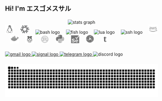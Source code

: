 <h2 align="left">Hi! I'm エスゴメスサル</h2>

###

<div align="center">
  <img src="https://github-readme-stats.vercel.app/api?username=sgomezsal&hide_title=false&hide_rank=false&show_icons=true&include_all_commits=true&count_private=true&disable_animations=false&theme=graywhite&locale=en&hide_border=false" height="150" alt="stats graph"  />
</div>

<div align="left">
  <img src="./icons/linux.png" height="30" alt="linux logo"  />
  <img width="12" />
  <img src="./icons/nixos.png" height="30" alt="nixos logo"  />
  <img width="12" />
  <img src="https://cdn.jsdelivr.net/gh/devicons/devicon/icons/bash/bash-plain.svg" height="30" alt="bash logo"  />
  <img width="12" />
  <img src="https://avatars.githubusercontent.com/u/1828073?s=48&v=4" height="30" alt="fish logo"  />
  <img width="12" />
  <img src="https://cdn.jsdelivr.net/gh/devicons/devicon/icons/lua/lua-original.svg" height="30" alt="lua logo"  />
  <img width="12" />
  <img src="https://cdn.jsdelivr.net/gh/devicons/devicon/icons/ssh/ssh-original.svg" height="30" alt="ssh logo"  />
  <img width="12" />
  <img src="./icons/aws.png" height="30" alt="amazonwebservices logo"  />
  <img width="12" />
  <img src="./icons/docker.png" height="30" alt="docker logo"  />
  <img width="12" />
  <img src="./icons/raspberrypi.png" height="30" alt="raspberrypi logo"  />
  <img width="12" />
  <img src="./icons/rust.png" height="30" alt="rust logo"  />
  <img width="12" />
  <img src="./icons/python.png" height="30" alt="python logo"  />
  <img width="12" />
  <img src="./icons/selenium.png" height="30" alt="selenium logo"  />
  <img width="12" />
  <img src="./icons/appium.png" height="30" alt="appium logo"  />
  <img width="12" />
  <img src="./icons/typst.png" height="30" alt="typst logo"  />
</div>

###

<div align="left">
  <a href="mailto:sgomezsalazar7@gmail.com" target="_blank">
    <img src="https://img.shields.io/static/v1?message=Gmail&logo=gmail&label=&color=555555&logoColor=ffffff&labelColor=555555&style=for-the-badge" height="35" alt="gmail logo" />
  </a>
  <a href="https://signal.me/#eu/c7icuqr9waHJ4IDT-6RHRKqhseNFnMEhlbNZ37T-zkSkMfCv3ERJjo2jKnvK-ZTu" target="_blank">
    <img src="https://img.shields.io/static/v1?message=Signal&logo=signal&label=&color=555555&logoColor=ffffff&labelColor=555555&style=for-the-badge" height="35" alt="signal logo" />
  </a>
  <a href="t.me/sgomezsal" target="_blank">
    <img src="https://img.shields.io/static/v1?message=Telegram&logo=telegram&label=&color=555555&logoColor=ffffff&labelColor=555555&style=for-the-badge" height="35" alt="telegram logo" />
  </a>
  <img src="https://img.shields.io/static/v1?message=Discord&logo=discord&label=OblivionScript&color=555555&logoColor=ffffff&labelColor=555555&style=for-the-badge" height="35" alt="discord logo" />
</div>

###

<img src="https://raw.githubusercontent.com/sgomezsal/sgomezsal/output/github-contribution-grid-snake.svg" alt="Snake animation" />

###
